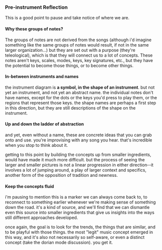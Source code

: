 ### Pre-instrument Reflection

This is a good point to pause and take notice of where we are.

#### Why these groups of notes?

The groups of notes are not derived from the songs (although i'd imagine something like the same groups of notes would result, if not in the same larger organization...) but they are set out with a purpose (they're teleological), which is that they will connect us to a lot of concepts. These notes aren't keys, scales, modes, keys, key signatures, etc., but they have the potential to become those things, or to become other things.

#### In-between instruments and names

the instrument diagram is **a symbol, in the shape of an instrument**. but not yet an instrument, and not yet an abstract name. the individual notes don't have names, except for the dots or the keys you'd press to play them, or the regions that represent those keys. the shape names are perhaps a first step in this direction, but they are still descriptions of the shape on the instrument.

#### Up and down the ladder of abstraction

and yet, even without a name, these are concrete ideas that you can grab onto and use. you're improvising with any song you hear. that's incredible when you stop to think about it.

getting to this point by building the concepts up from smaller ingredients, would have made it much more difficult. but the process of seeing the larger and smaller pictures is not a linear progression in either direction--it involves a lot of jumping around, a play of larger context and specifics, another form of the opposition of tradition and newness.

#### Keep the concepts fluid

i'm pausing to mention this is a marker we can always come back to, to reconnect to something earlier whenever we're making sense of something down the road. it's a kind of source, and we'll find that we can dismantle even this source into smaller ingredients that give us insights into the ways still different approaches developed.  

once again, the goal is to look for the trends, the things that are similar, and to be playful with those things. the most "legit" music concept emerged in this way, and it's also not necessarily so self-aware, or even a distinct concept (take the dorian mode discussion). you get it.
